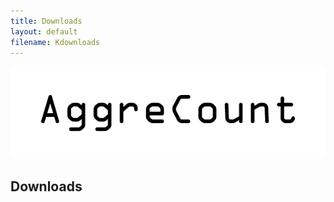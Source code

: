 ```yaml
---
title: Downloads
layout: default
filename: Kdownloads
--- 
```


![aggrecount logo](https://github.com/AggreCount/aggrecount.github.io/blob/master/AC_logo1.png?raw=true)

## Downloads

